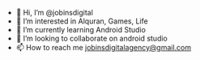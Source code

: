 - 👋 Hi, I’m @jobinsdigital
- 👀 I’m interested in Alquran, Games, Life
- 🌱 I’m currently learning Android Studio
- 💞️ I’m looking to collaborate on android studio
- 📫 How to reach me jobinsdigitalagency@gmail.com

<!---
jobinsdigital/jobinsdigital is a ✨ special ✨ repository because its `README.md` (this file) appears on your GitHub profile.
You can click the Preview link to take a look at your changes.
--->
